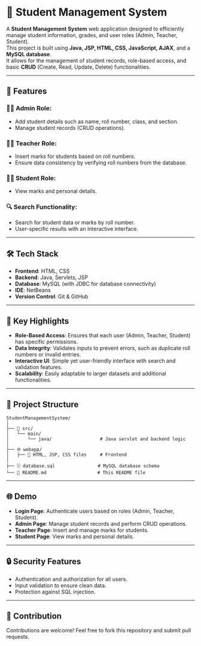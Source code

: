 # 📘 Student Management System

A **Student Management System** web application designed to efficiently manage student information, grades, and user roles (Admin, Teacher, Student).  
This project is built using **Java, JSP, HTML, CSS, JavaScript, AJAX**, and a **MySQL database**.  
It allows for the management of student records, role-based access, and basic **CRUD** (Create, Read, Update, Delete) functionalities.

---

## 🌟 Features

### 👨‍🏫 Admin Role:
- Add student details such as name, roll number, class, and section.
- Manage student records (CRUD operations).

### 👩‍🏫 Teacher Role:
- Insert marks for students based on roll numbers.
- Ensure data consistency by verifying roll numbers from the database.

### 👨‍🎓 Student Role:
- View marks and personal details.

### 🔍 Search Functionality:
- Search for student data or marks by roll number.
- User-specific results with an interactive interface.

---

## 🛠️ Tech Stack

- **Frontend**: HTML, CSS  
- **Backend**: Java, Servlets, JSP  
- **Database**: MySQL (with JDBC for database connectivity)  
- **IDE**: NetBeans  
- **Version Control**: Git & GitHub  

---

## 🚀 Key Highlights

- **Role-Based Access**: Ensures that each user (Admin, Teacher, Student) has specific permissions.
- **Data Integrity**: Validates inputs to prevent errors, such as duplicate roll numbers or invalid entries.
- **Interactive UI**: Simple yet user-friendly interface with search and validation features.
- **Scalability**: Easily adaptable to larger datasets and additional functionalities.

---

## 📂 Project Structure

```
StudentManagementSystem/
│
├── 📁 src/
│   └── main/
│       └── java/                  # Java servlet and backend logic
│
├── 🌐 webapp/
│   ├── 📄 HTML, JSP, CSS files     # Frontend
│
├── 🗄️ database.sql                # MySQL database schema
└── 📄 README.md                   # This README file
```

---

## 🌐 Demo

- **Login Page**: Authenticate users based on roles (Admin, Teacher, Student).
- **Admin Page**: Manage student records and perform CRUD operations.
- **Teacher Page**: Insert and manage marks for students.
- **Student Page**: View marks and personal details.

---

## 🔒 Security Features

- Authentication and authorization for all users.
- Input validation to ensure clean data.
- Protection against SQL injection.

---

## 🤝 Contribution

Contributions are welcome! Feel free to fork this repository and submit pull requests.

